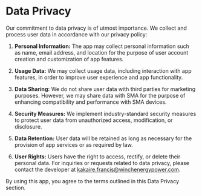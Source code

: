 # Data Privacy

Our commitment to data privacy is of utmost importance. We collect and process user data in accordance with our privacy policy:

1. **Personal Information:** The app may collect personal information such as name, email address, and location for the purpose of user account creation and customization of app features.

2. **Usage Data:** We may collect usage data, including interaction with app features, in order to improve user experience and app functionality.

3. **Data Sharing:** We do not share user data with third parties for marketing purposes. However, we may share data with SMA for the purpose of enhancing compatibility and performance with SMA devices.

4. **Security Measures:** We implement industry-standard security measures to protect user data from unauthorized access, modification, or disclosure.

5. **Data Retention:** User data will be retained as long as necessary for the provision of app services or as required by law.

6. **User Rights:** Users have the right to access, rectify, or delete their personal data. For inquiries or requests related to data privacy, please contact the developer at [kakaire.francis@winchenergypower.com](mailto:kakaire.francis@winchenergypower.com).

By using this app, you agree to the terms outlined in this Data Privacy section.
